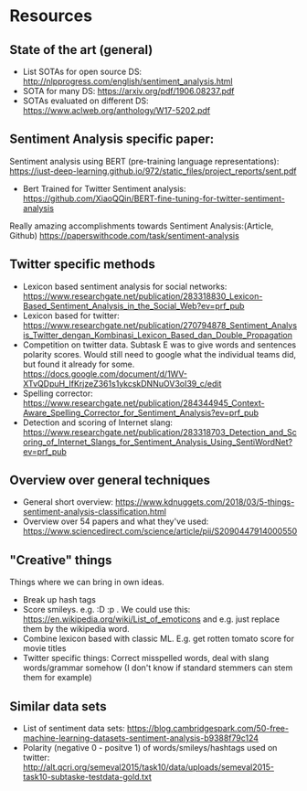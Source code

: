 # Resources
## State of the art (general)
* List SOTAs for open source DS: http://nlpprogress.com/english/sentiment_analysis.html
* SOTA for many DS: https://arxiv.org/pdf/1906.08237.pdf
* SOTAs evaluated on different DS: https://www.aclweb.org/anthology/W17-5202.pdf


## Sentiment Analysis specific paper: 
Sentiment analysis using BERT (pre-training language representations):
https://iust-deep-learning.github.io/972/static_files/project_reports/sent.pdf

* Bert Trained for Twitter Sentiment analysis:
https://github.com/XiaoQQin/BERT-fine-tuning-for-twitter-sentiment-analysis

Really amazing accomplishments towards Sentiment Analysis:(Article, Github)
https://paperswithcode.com/task/sentiment-analysis

## Twitter specific methods
* Lexicon based sentiment analysis for social networks: https://www.researchgate.net/publication/283318830_Lexicon-Based_Sentiment_Analysis_in_the_Social_Web?ev=prf_pub
* Lexicon based for twitter: https://www.researchgate.net/publication/270794878_Sentiment_Analysis_Twitter_dengan_Kombinasi_Lexicon_Based_dan_Double_Propagation
* Competition on twitter data. Subtask E was to give words and sentences polarity scores. Would still need to google what the individual teams did, but found it already for some. https://docs.google.com/document/d/1WV-XTvQDpuH_IfKrjzeZ361s1ykcskDNNuOV3oI39_c/edit
* Spelling corrector: https://www.researchgate.net/publication/284344945_Context-Aware_Spelling_Corrector_for_Sentiment_Analysis?ev=prf_pub
* Detection and scoring of Internet slang: https://www.researchgate.net/publication/283318703_Detection_and_Scoring_of_Internet_Slangs_for_Sentiment_Analysis_Using_SentiWordNet?ev=prf_pub

## Overview over general techniques
* General short overview: https://www.kdnuggets.com/2018/03/5-things-sentiment-analysis-classification.html
* Overview over 54 papers and what they've used: https://www.sciencedirect.com/science/article/pii/S2090447914000550

## "Creative" things
Things where we can bring in own ideas.
* Break up hash tags
* Score smileys. e.g. :D :p . We could use this: https://en.wikipedia.org/wiki/List_of_emoticons and e.g. just replace them by the wikipedia word.
* Combine lexicon based with classic ML. E.g. get rotten tomato score for movie titles
* Twitter specific things: Correct misspelled words, deal with slang words/grammar somehow (I don't know if standard stemmers can stem them for example)

## Similar data sets
* List of sentiment data sets: https://blog.cambridgespark.com/50-free-machine-learning-datasets-sentiment-analysis-b9388f79c124
* Polarity (negative 0 - positve 1) of words/smileys/hashtags used on twitter: http://alt.qcri.org/semeval2015/task10/data/uploads/semeval2015-task10-subtaske-testdata-gold.txt
